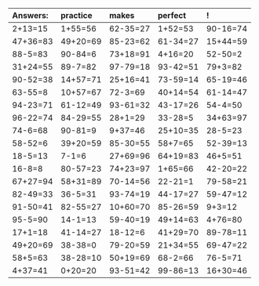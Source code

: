 | Answers: | practice | makes | perfect | ! |
| :--- | :--- | :--- | :--- | :--- |
| 2+13=15 | 1+55=56 | 62-35=27 | 1+52=53 | 90-16=74 | 
| 47+36=83 | 49+20=69 | 85-23=62 | 61-34=27 | 15+44=59 | 
| 88-5=83 | 90-84=6 | 73+18=91 | 4+16=20 | 52-50=2 | 
| 31+24=55 | 89-7=82 | 97-79=18 | 93-42=51 | 79+3=82 | 
| 90-52=38 | 14+57=71 | 25+16=41 | 73-59=14 | 65-19=46 | 
| 63-55=8 | 10+57=67 | 72-3=69 | 40+14=54 | 61-14=47 | 
| 94-23=71 | 61-12=49 | 93-61=32 | 43-17=26 | 54-4=50 | 
| 96-22=74 | 84-29=55 | 28+1=29 | 33-28=5 | 34+63=97 | 
| 74-6=68 | 90-81=9 | 9+37=46 | 25+10=35 | 28-5=23 | 
| 58-52=6 | 39+20=59 | 85-30=55 | 58+7=65 | 52-39=13 | 
| 18-5=13 | 7-1=6 | 27+69=96 | 64+19=83 | 46+5=51 | 
| 16-8=8 | 80-57=23 | 74+23=97 | 1+65=66 | 42-20=22 | 
| 67+27=94 | 58+31=89 | 70-14=56 | 22-21=1 | 79-58=21 | 
| 82-49=33 | 36-5=31 | 93-74=19 | 44-17=27 | 59-47=12 | 
| 91-50=41 | 82-55=27 | 10+60=70 | 85-26=59 | 9+3=12 | 
| 95-5=90 | 14-1=13 | 59-40=19 | 49+14=63 | 4+76=80 | 
| 17+1=18 | 41-14=27 | 18-12=6 | 41+29=70 | 89-78=11 | 
| 49+20=69 | 38-38=0 | 79-20=59 | 21+34=55 | 69-47=22 | 
| 58+5=63 | 38-28=10 | 50+19=69 | 68-2=66 | 76-5=71 | 
| 4+37=41 | 0+20=20 | 93-51=42 | 99-86=13 | 16+30=46 | 
